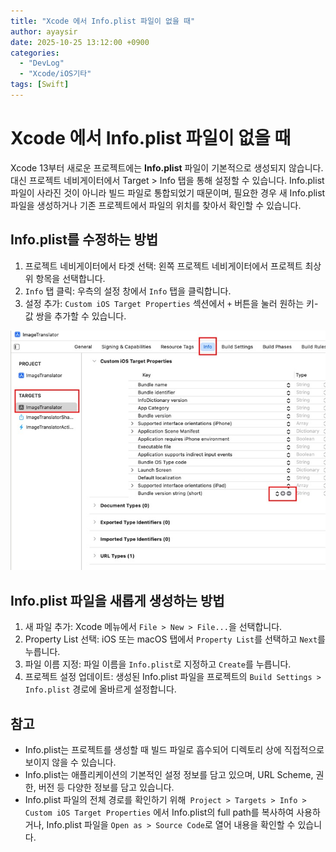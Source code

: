 ```yaml
---
title: "Xcode 에서 Info.plist 파일이 없을 때"
author: ayaysir
date: 2025-10-25 13:12:00 +0900
categories: 
  - "DevLog"
  - "Xcode/iOS기타"
tags: [Swift]
---
```


# Xcode 에서 Info.plist 파일이 없을 때

Xcode 13부터 새로운 프로젝트에는 **Info.plist** 파일이 기본적으로 생성되지 않습니다. 대신 프로젝트 네비게이터에서 Target > Info 탭을 통해 설정할 수 있습니다. 
Info.plist 파일이 사라진 것이 아니라 빌드 파일로 통합되었기 때문이며, 필요한 경우 새 Info.plist 파일을 생성하거나 기존 프로젝트에서 파일의 위치를 찾아서 확인할 수 있습니다. 

## Info.plist를 수정하는 방법
1. 프로젝트 네비게이터에서 타겟 선택: 왼쪽 프로젝트 네비게이터에서 프로젝트 최상위 항목을 선택합니다.
2. `Info` 탭 클릭: 우측의 설정 창에서 `Info` 탭을 클릭합니다.
3. 설정 추가: `Custom iOS Target Properties` 섹션에서 `+` 버튼을 눌러 원하는 키-값 쌍을 추가할 수 있습니다.

![프로젝트 내비게이터에서 선택](/assets/img/DevLog/swift-projectnavi-1.jpg)

## Info.plist 파일을 새롭게 생성하는 방법
1. 새 파일 추가: Xcode 메뉴에서 `File > New > File...`을 선택합니다.
2. Property List 선택: iOS 또는 macOS 탭에서 `Property List`를 선택하고 `Next`를 누릅니다.
3. 파일 이름 지정: 파일 이름을 `Info.plist`로 지정하고 `Create`를 누릅니다.
4. 프로젝트 설정 업데이트: 생성된 Info.plist 파일을 프로젝트의 `Build Settings > Info.plist` 경로에 올바르게 설정합니다.

## 참고
- Info.plist는 프로젝트를 생성할 때 빌드 파일로 흡수되어 디렉토리 상에 직접적으로 보이지 않을 수 있습니다.
- Info.plist는 애플리케이션의 기본적인 설정 정보를 담고 있으며, URL Scheme, 권한, 버전 등 다양한 정보를 담고 있습니다.
- Info.plist 파일의 전체 경로를 확인하기 위해` Project > Targets > Info > Custom iOS Target Properties` 에서 Info.plist의 full path를 복사하여 사용하거나, Info.plist 파일을 `Open as > Source Code`로 열어 내용을 확인할 수 있습니다. 
